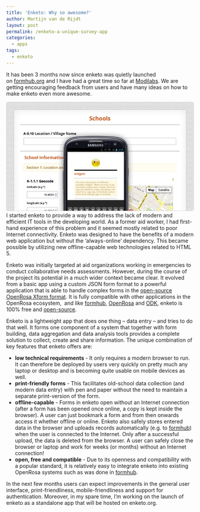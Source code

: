 ```yaml
---
title: 'Enketo: Why so awesome?'
author: Martijn van de Rijdt
layout: post
permalink: /enketo-a-unique-survey-app
categories:
  - apps
tags:
  - enketo
---
```

It has been 3 months now since enketo was quietly launched on [formhub.org][1] and I have had a great time so far at [Modilabs][2]. We are getting encouraging feedback from users and have many ideas on how to make enketo even more awesome.

 [1]: http://formhub.org "formhub web site"
 [2]: https://github.com/modilabs "GitHub repositories of modilabs"

![enketo screenshot][3]
I started enketo to provide a way to address the lack of modern and efficient IT tools in the developing world. As a former aid worker, I had first-hand experience of this problem and it seemed mostly related to poor Internet connectivity. Enketo was designed to have the benefits of a modern web application but without the ‘always-online’ dependency. This became possible by utilizing new offline-capable web technologies related to HTML 5.

 [3]: ../files/2012/12/ss1.jpg

Enketo was initially targeted at aid organizations working in emergencies to conduct collaborative needs assessments. However, during the course of the project its potential in a much wider context became clear. It evolved from a basic app using a custom JSON form format to a powerful application that is able to handle complex forms in the [open-source OpenRosa Xform format][4]. It is fully compatible with other applications in the OpenRosa ecosystem,  and like [formhub][1], [OpenRosa][5] and [ODK][6], enketo is 100% free and [open-source][7].

 [4]: http://opendatakit.github.io/odk-xform-spec/ "XForms as supported by OpenRosa"
 [5]: https://bitbucket.org/javarosa/javarosa/wiki/Home "JavaRosa wiki"
 [6]: http://opendatakit.org "OpenDataKit web site"
 [7]: https://github.com/enketo/enketo-express

Enketo is a lightweight app that does one thing – data entry – and tries to do that well. It forms one component of a system that together with form building, data aggregation and data analysis tools provides a complete solution to collect, create and share information. The unique combination of key features that enketo offers are:

*   **low technical requirements** - It only requires a modern browser to run. It can therefore be deployed by users very quickly on pretty much any laptop or desktop and is becoming quite usable on mobile devices as well.
*   **print-friendly forms** - This facilitates old-school data collection (and modern data entry) with pen and paper without the need to maintain a separate print-version of the form.
*   **offline-capable** - Forms in enketo open without an Internet connection (after a form has been opened once online, a copy is kept inside the browser). A user can just bookmark a form and from then onwards access it whether offline or online. Enketo also safely stores entered data in the browser and uploads records automatically (e.g. to [formhub][1]) when the user is connected to the Internet. Only after a successful upload, the data is deleted from the browser. A user can safely close the browser or laptop and work for weeks (or months) without an Internet connection!
*   **open, free and compatible** - Due to its openness and compatibility with a popular standard, it is relatively easy to integrate enketo into existing OpenRosa systems such as was done in [formhub][1].

In the next few months users can expect improvements in the general user interface, print-friendliness, mobile-friendliness and support for authentication. Moreover, in my spare time, I’m working on the launch of enketo as a standalone app that will be hosted on enketo.org.

